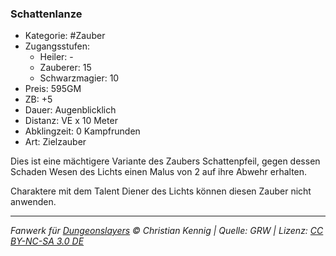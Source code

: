 ### Schattenlanze

- Kategorie: #Zauber
- Zugangsstufen:
  - Heiler: -
  - Zauberer: 15
  - Schwarzmagier: 10
- Preis: 595GM
- ZB: +5
- Dauer: Augenblicklich
- Distanz: VE x 10 Meter
- Abklingzeit: 0 Kampfrunden
- Art: Zielzauber

Dies ist eine mächtigere Variante des Zaubers Schattenpfeil, gegen dessen Schaden Wesen des Lichts einen Malus von 2 auf ihre Abwehr erhalten.

Charaktere mit dem Talent Diener des Lichts können diesen Zauber nicht anwenden.

---

_Fanwerk für [Dungeonslayers](https://www.dungeonslayers.net/) © Christian Kennig | Quelle: GRW | Lizenz: [CC BY-NC-SA 3.0 DE](https://creativecommons.org/licenses/by-nc-sa/3.0/de/)_
